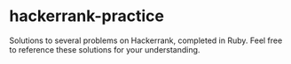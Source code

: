 # hackerrank-practice

Solutions to several problems on Hackerrank, completed in Ruby.
Feel free to reference these solutions for your understanding.
